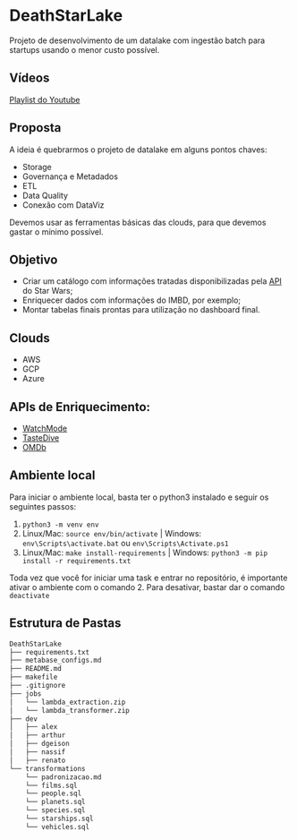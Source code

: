 # DeathStarLake

Projeto de desenvolvimento de um datalake com ingestão batch para startups usando o menor custo possível.

## Vídeos

[Playlist do Youtube](https://www.youtube.com/playlist?list=PLev38Fy3QTrdpy2pOLPnuGUE13PbcgCun)

## Proposta

A ideia é quebrarmos o projeto de datalake em alguns pontos chaves:

* Storage
* Governança e Metadados
* ETL
* Data Quality
* Conexão com DataViz

Devemos usar as ferramentas básicas das clouds, para que devemos gastar o mínimo possível.

## Objetivo

* Criar um catálogo com informações tratadas disponibilizadas pela [API](https://swapi.dev/) do Star Wars;
* Enriquecer dados com informações do IMBD, por exemplo;
* Montar tabelas finais prontas para utilização no dashboard final.

## Clouds

* AWS
* GCP
* Azure

## APIs de Enriquecimento:

* [WatchMode](https://api.watchmode.com/docs/)
* [TasteDive](https://tastedive.com/read/api)
* [OMDb](https://www.omdbapi.com/)

## Ambiente local

Para iniciar o ambiente local, basta ter o python3 instalado e seguir os seguintes passos:

  1. `python3 -m venv env`
  2. Linux/Mac: `source env/bin/activate` | Windows: `env\Scripts\activate.bat` ou `env\Scripts\Activate.ps1`
  3. Linux/Mac: `make install-requirements` | Windows: `python3 -m pip install -r requirements.txt`

Toda vez que você for iniciar uma task e entrar no repositório, é importante ativar o ambiente com o comando 2.
Para desativar, bastar dar o comando `deactivate`

## Estrutura de Pastas

```txt
DeathStarLake
├── requirements.txt
├── metabase_configs.md
├── README.md
├── makefile
├── .gitignore
├── jobs
│   └── lambda_extraction.zip
│   └── lambda_transformer.zip
├── dev
│   ├── alex
│   ├── arthur
│   ├── dgeison
│   ├── nassif
│   ├── renato
└── transformations
    └── padronizacao.md
    └── films.sql
    └── people.sql
    └── planets.sql
    └── species.sql
    └── starships.sql
    └── vehicles.sql
```
